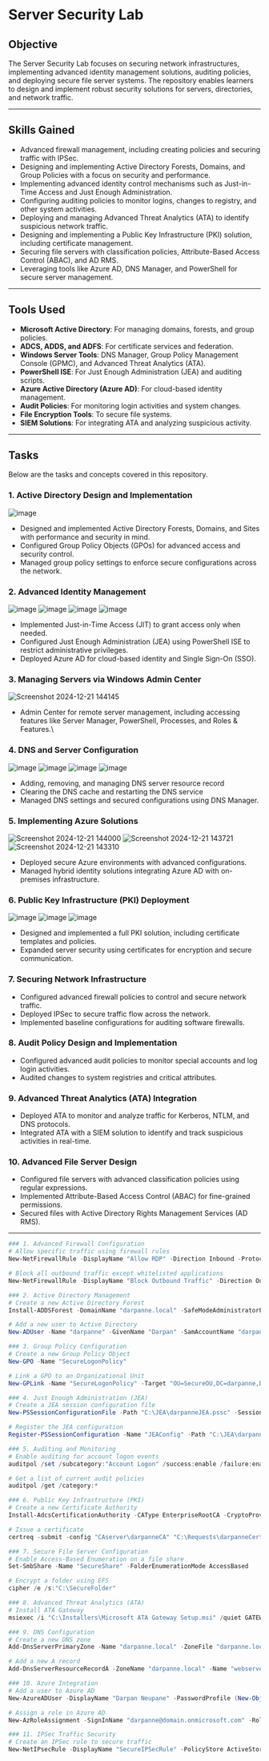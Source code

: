 # Server Security Lab

## Objective
The Server Security Lab focuses on securing network infrastructures, implementing advanced identity management solutions, auditing policies, and deploying secure file server systems. The repository enables learners to design and implement robust security solutions for servers, directories, and network traffic.

---

## Skills Gained
- Advanced firewall management, including creating policies and securing traffic with IPSec.
- Designing and implementing Active Directory Forests, Domains, and Group Policies with a focus on security and performance.
- Implementing advanced identity control mechanisms such as Just-in-Time Access and Just Enough Administration.
- Configuring auditing policies to monitor logins, changes to registry, and other system activities.
- Deploying and managing Advanced Threat Analytics (ATA) to identify suspicious network traffic.
- Designing and implementing a Public Key Infrastructure (PKI) solution, including certificate management.
- Securing file servers with classification policies, Attribute-Based Access Control (ABAC), and AD RMS.
- Leveraging tools like Azure AD, DNS Manager, and PowerShell for secure server management.

---

## Tools Used
- **Microsoft Active Directory**: For managing domains, forests, and group policies.
- **ADCS, ADDS, and ADFS**: For certificate services and federation.
- **Windows Server Tools**: DNS Manager, Group Policy Management Console (GPMC), and Advanced Threat Analytics (ATA).
- **PowerShell ISE**: For Just Enough Administration (JEA) and auditing scripts.
- **Azure Active Directory (Azure AD)**: For cloud-based identity management.
- **Audit Policies**: For monitoring login activities and system changes.
- **File Encryption Tools**: To secure file systems.
- **SIEM Solutions**: For integrating ATA and analyzing suspicious activity.

---

## Tasks
Below are the tasks and concepts covered in this repository. 

### 1. Active Directory Design and Implementation
![image](https://github.com/user-attachments/assets/0890ee0a-feac-4e13-a90f-b60fc31632cc)
- Designed and implemented Active Directory Forests, Domains, and Sites with performance and security in mind.
- Configured Group Policy Objects (GPOs) for advanced access and security control.
- Managed group policy settings to enforce secure configurations across the network.

### 2. Advanced Identity Management
![image](https://github.com/user-attachments/assets/36148ba7-e352-4d8f-b87b-211ce75cce91)
![image](https://github.com/user-attachments/assets/625df01d-0ef7-47c0-8a1b-b783405a885b)
![image](https://github.com/user-attachments/assets/a88e2c7e-2bc0-47b1-a2c6-7c46168d2311)
![image](https://github.com/user-attachments/assets/75dd1ea5-9369-48fc-94bb-bc3d246bedd8)
- Implemented Just-in-Time Access (JIT) to grant access only when needed.
- Configured Just Enough Administration (JEA) using PowerShell ISE to restrict administrative privileges.
- Deployed Azure AD for cloud-based identity and Single Sign-On (SSO).
  
### 3. Managing Servers via Windows Admin Center
![Screenshot 2024-12-21 144145](https://github.com/user-attachments/assets/2559b7e7-25b4-4fed-a9be-3aac6a1a3093)
- Admin Center for remote server management, including accessing features like Server Manager, PowerShell, Processes, and Roles & Features.\
  
### 4. DNS and Server Configuration
![image](https://github.com/user-attachments/assets/640f0e5b-da2d-4f7c-9b07-1a7839111fb4)
![image](https://github.com/user-attachments/assets/14cc6061-f47c-4681-bdb5-049d5b3efe38)
![image](https://github.com/user-attachments/assets/c04bef8f-2918-481f-ae7c-cc9929c87ab3)
![image](https://github.com/user-attachments/assets/46194420-15a0-44f4-8635-cdc0e86aa06d)
- Adding, removing, and managing DNS server resource record
- Clearing the DNS cache and restarting the DNS service
- Managed DNS settings and secured configurations using DNS Manager.

### 5. Implementing Azure Solutions
![Screenshot 2024-12-21 144000](https://github.com/user-attachments/assets/b84c321d-0d2e-40ec-867f-5ea1150d8a24)
![Screenshot 2024-12-21 143721](https://github.com/user-attachments/assets/2f857968-0f40-4bed-b27b-d028fed2c0cd)
![Screenshot 2024-12-21 143310](https://github.com/user-attachments/assets/e339a10e-0065-4a9e-a146-6141425cd3b5)
- Deployed secure Azure environments with advanced configurations.
- Managed hybrid identity solutions integrating Azure AD with on-premises infrastructure.

### 6. Public Key Infrastructure (PKI) Deployment
![image](https://github.com/user-attachments/assets/8241b9a1-7b81-4fbe-a051-4c7668170c55)
![image](https://github.com/user-attachments/assets/cc05d958-eb4d-4c37-a4cf-b4b42212f93e)
![image](https://github.com/user-attachments/assets/b01b642c-1bf5-4215-9096-a8b520f32297)
- Designed and implemented a full PKI solution, including certificate templates and policies.
- Expanded server security using certificates for encryption and secure communication.

### 7. Securing Network Infrastructure
- Configured advanced firewall policies to control and secure network traffic.
- Deployed IPSec to secure traffic flow across the network.
- Implemented baseline configurations for auditing software firewalls.
  
### 8. Audit Policy Design and Implementation
- Configured advanced audit policies to monitor special accounts and log login activities.
- Audited changes to system registries and critical attributes.

### 9. Advanced Threat Analytics (ATA) Integration
- Deployed ATA to monitor and analyze traffic for Kerberos, NTLM, and DNS protocols.
- Integrated ATA with a SIEM solution to identify and track suspicious activities in real-time.
  
### 10. Advanced File Server Design
- Configured file servers with advanced classification policies using regular expressions.
- Implemented Attribute-Based Access Control (ABAC) for fine-grained permissions.
- Secured files with Active Directory Rights Management Services (AD RMS).
---

```powershell
### 1. Advanced Firewall Configuration
# Allow specific traffic using firewall rules
New-NetFirewallRule -DisplayName "Allow RDP" -Direction Inbound -Protocol TCP -LocalPort 3389 -Action Allow

# Block all outbound traffic except whitelisted applications
New-NetFirewallRule -DisplayName "Block Outbound Traffic" -Direction Outbound -Action Block

### 2. Active Directory Management
# Create a new Active Directory Forest
Install-ADDSForest -DomainName "darpanne.local" -SafeModeAdministratorPassword (ConvertTo-SecureString "SecureP@ssw0rd" -AsPlainText -Force)

# Add a new user to Active Directory
New-ADUser -Name "darpanne" -GivenName "Darpan" -SamAccountName "darpanne" -AccountPassword (ConvertTo-SecureString "SecureP@ssw0rd" -AsPlainText -Force) -Enabled $true

### 3. Group Policy Configuration
# Create a new Group Policy Object
New-GPO -Name "SecureLogonPolicy"

# Link a GPO to an Organizational Unit
New-GPLink -Name "SecureLogonPolicy" -Target "OU=SecureOU,DC=darpanne,DC=local"

### 4. Just Enough Administration (JEA)
# Create a JEA session configuration file
New-PSSessionConfigurationFile -Path "C:\JEA\darpanneJEA.pssc" -SessionType RestrictedRemoteServer

# Register the JEA configuration
Register-PSSessionConfiguration -Name "JEAConfig" -Path "C:\JEA\darpanneJEA.pssc"

### 5. Auditing and Monitoring
# Enable auditing for account logon events
auditpol /set /subcategory:"Account Logon" /success:enable /failure:enable

# Get a list of current audit policies
auditpol /get /category:*

### 6. Public Key Infrastructure (PKI)
# Create a new Certificate Authority
Install-AdcsCertificationAuthority -CAType EnterpriseRootCA -CryptoProviderName "RSA#Microsoft Software Key Storage Provider" -HashAlgorithm SHA256 -KeyLength 2048

# Issue a certificate
certreq -submit -config "CAserver\darpanneCA" "C:\Requests\darpanneCert.req"

### 7. Secure File Server Configuration
# Enable Access-Based Enumeration on a file share
Set-SmbShare -Name "SecureShare" -FolderEnumerationMode AccessBased

# Encrypt a folder using EFS
cipher /e /s:"C:\SecureFolder"

### 8. Advanced Threat Analytics (ATA)
# Install ATA Gateway
msiexec /i "C:\Installers\Microsoft ATA Gateway Setup.msi" /quiet GATEWAYNAME=darpanneGW CENTERIP=192.168.1.20

### 9. DNS Configuration
# Create a new DNS zone
Add-DnsServerPrimaryZone -Name "darpanne.local" -ZoneFile "darpanne.local.dns"

# Add a new A record
Add-DnsServerResourceRecordA -ZoneName "darpanne.local" -Name "webserver" -IPv4Address "192.168.1.10"

### 10. Azure Integration
# Add a user to Azure AD
New-AzureADUser -DisplayName "Darpan Neupane" -PasswordProfile (New-Object -TypeName Microsoft.Open.AzureAD.Model.PasswordProfile -Property @{Password="SecureP@ssw0rd"; ForceChangePasswordNextLogin=$false}) -UserPrincipalName "darpanne@domain.onmicrosoft.com"

# Assign a role in Azure AD
New-AzRoleAssignment -SignInName "darpanne@domain.onmicrosoft.com" -RoleDefinitionName "Contributor" -Scope "/subscriptions/<SubscriptionID>/resourceGroups/darpanneResourceGroup"

### 11. IPSec Traffic Security
# Create an IPSec rule to secure traffic
New-NetIPsecRule -DisplayName "SecureIPSecRule" -PolicyStore ActiveStore -KeyModule IKEv2 -LocalAddress "192.168.1.10" -RemoteAddress "192.168.1.20" -Action RequireInboundAndOutbound

